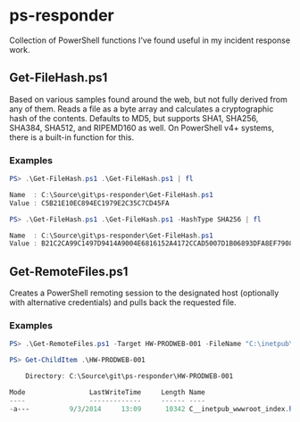 ps-responder
============

Collection of PowerShell functions I've found useful in my incident response work.

## Get-FileHash.ps1

Based on various samples found around the web, but not fully derived from any of
them. Reads a file as a byte array and calculates a cryptographic hash of the
contents. Defaults to MD5, but supports SHA1, SHA256, SHA384, SHA512, and
RIPEMD160 as well. On PowerShell v4+ systems, there is a built-in function for
this.

### Examples
```powershell
PS> .\Get-FileHash.ps1 .\Get-FileHash.ps1 | fl

Name  : C:\Source\git\ps-responder\Get-FileHash.ps1
Value : C5B21E10EC894EC1979E2C35C7CD45FA

PS> .\Get-FileHash.ps1 .\Get-FileHash.ps1 -HashType SHA256 | fl

Name  : C:\Source\git\ps-responder\Get-FileHash.ps1
Value : B21C2CA99C1497D9414A9004E6816152A4172CCAD5007D1B06893DFA8EF79086
```

## Get-RemoteFiles.ps1

Creates a PowerShell remoting session to the designated host (optionally with
alternative credentials) and pulls back the requested file.

### Examples
```powershell
PS> .\Get-RemoteFiles.ps1 -Target HW-PRODWEB-001 -FileName "C:\inetpub\wwwroot\index.html"

PS> Get-ChildItem .\HW-PRODWEB-001

    Directory: C:\Source\git\ps-responder\HW-PRODWEB-001

Mode                LastWriteTime     Length Name
----                -------------     ------ ----
-a---          9/3/2014     13:09      10342 C__inetpub_wwwroot_index.html
```